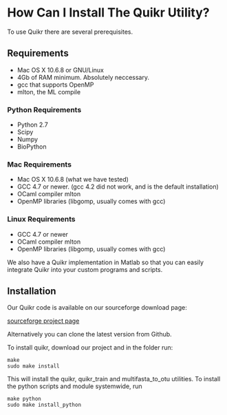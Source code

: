 # How Can I Install The Quikr Utility? #
To use Quikr there are several prerequisites. 

## Requirements ##
+ Mac OS X 10.6.8 or GNU/Linux
+ 4Gb of RAM minimum. Absolutely neccessary.
+ gcc that supports OpenMP
+ mlton, the ML compile

### Python Requirements ###
+ Python 2.7
+ Scipy 
+ Numpy
+ BioPython

### Mac Requirements ###
+ Mac OS X 10.6.8 (what we have tested)
+ GCC 4.7 or newer. (gcc 4.2 did not work, and is the default installation)
+ OCaml compiler mlton
+ OpenMP libraries (libgomp, usually comes with gcc)

### Linux Requirements ###
+ GCC 4.7 or newer
+ OCaml compiler mlton
+ OpenMP libraries (libgomp, usually comes with gcc)

We also have a Quikr implementation in Matlab so that you can easily integrate
Quikr into your custom programs and scripts.

## Installation ##
Our Quikr code is available on our sourceforge download page:

[sourceforge project page](http://sourceforge.net/projects/quikr/)

Alternatively you can clone the latest version from Github.

To install quikr, download our project and in the folder run:

    make
    sudo make install

This will install the quikr, quikr\_train and multifasta\_to\_otu utilities.
To install the python scripts and module systemwide, run

    make python
    sudo make install_python
